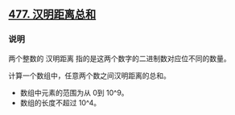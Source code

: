 ## [477. 汉明距离总和](https://leetcode-cn.com/problems/total-hamming-distance/)

### 说明
两个整数的 汉明距离 指的是这两个数字的二进制数对应位不同的数量。

计算一个数组中，任意两个数之间汉明距离的总和。

* 数组中元素的范围为从 0到 10^9。
* 数组的长度不超过 10^4。